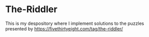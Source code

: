 # The-Riddler

This is my despository where I implement solutions to the puzzles
presented by https://fivethirtyeight.com/tag/the-riddler/
